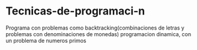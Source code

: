 # Tecnicas-de-programaci-n

Programa con problemas como backtracking(combinaciones de letras y problemas con denominaciones de monedas)
programacion dinamica, con un problema de numeros primos 
